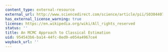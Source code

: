 ```yaml
---
content_type: external-resource
external_url: http://www.sciencedirect.com/science/article/pii/S0304407603001003
has_external_license_warning: true
license: https://en.wikipedia.org/wiki/All_rights_reserved
status: ''
title: An MCMC Approach to Classical Estimation
uid: 954543b6-ba14-44fc-8ed9-e054a4967ce4
wayback_url: ''
---
```

